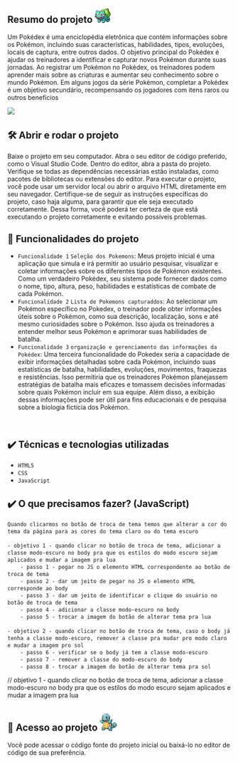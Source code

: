 
## Resumo do projeto                 <img src="./src/imagens/bulbasaur.gif" alt="Bulbasaur" class="gif">

Um Pokédex é uma enciclopédia eletrônica que contém informações sobre os Pokémon, incluindo suas características, habilidades, tipos, evoluções, locais de captura, entre outros dados. O objetivo principal do Pokédex é ajudar os treinadores a identificar e capturar novos Pokémon durante suas jornadas. Ao registrar um Pokémon no Pokédex, os treinadores podem aprender mais sobre as criaturas e aumentar seu conhecimento sobre o mundo Pokémon. Em alguns jogos da série Pokémon, completar a Pokédex é um objetivo secundário, recompensando os jogadores com itens raros ou outros benefícios
<p>
<img src="http://img.shields.io/static/v1?label=STATUS&message=EM%20DESENVOLVIMENTO&color=GREEN&style=for-the-badge"/>
</p>

## 🛠️ Abrir e rodar o projeto

Baixe o projeto em seu computador.
Abra o seu editor de código preferido, como o Visual Studio Code.
Dentro do editor, abra a pasta do projeto.
Verifique se todas as dependências necessárias estão instaladas, como pacotes de bibliotecas ou extensões do editor.
Para executar o projeto, você pode usar um servidor local ou abrir o arquivo HTML diretamente em seu navegador.
Certifique-se de seguir as instruções específicas do projeto, caso haja alguma, para garantir que ele seja executado corretamente.
Dessa forma, você poderá ter certeza de que está executando o projeto corretamente e evitando possíveis problemas.

## 🔨 Funcionalidades do projeto

- `Funcionalidade 1` `Seleção dos Pokemons`: Meus projeto inicial é uma aplicação que simula e irá permitir ao usuário pesquisar, visualizar e coletar informações sobre os diferentes tipos de Pokémon existentes. Como um verdadeiro Pokédex, seu sistema pode fornecer dados como o nome, tipo, altura, peso, habilidades e estatísticas de combate de cada Pokémon.
- `Funcionalidade 2` `Lista de Pokemons capturaddos`: Ao selecionar um Pokémon específico no Pokedex, o treinador pode obter informações úteis sobre o Pokémon, como sua descrição, localização, sons e até mesmo curiosidades sobre o Pokémon. Isso ajuda os treinadores a entender melhor seus Pokémon e aprimorar suas habilidades de batalha.
- `Funcionalidade 3` `organização e gerenciamento das informações da Pokédex`: Uma terceira funcionalidade do Pokedex seria a capacidade de exibir informações detalhadas sobre cada Pokémon, incluindo suas estatísticas de batalha, habilidades, evoluções, movimentos, fraquezas e resistências. Isso permitiria que os treinadores Pokémon planejassem estratégias de batalha mais eficazes e tomassem decisões informadas sobre quais Pokémon incluir em sua equipe. Além disso, a exibição dessas informações pode ser útil para fins educacionais e de pesquisa sobre a biologia fictícia dos Pokémon.
<br/>

## ✔️ Técnicas e tecnologias utilizadas 

- ``HTML5``
- ``CSS``
- ``JavaScript``

## ✔️ O que precisamos fazer? (JavaScript) 
	Quando clicarmos no botão de troca de tema temos que alterar a cor do tema da página para as cores do tema claro ou do tema escuro

	- objetivo 1 - quando clicar no botão de troca de tema, adicionar a classe modo-escuro no body pra que os estilos do modo escuro sejam aplicados e mudar a imagem pra lua
        - passo 1 - pegar no JS o elemento HTML correspondente ao botão de troca de tema
        - passo 2 - dar um jeito de pegar no JS o elemento HTML corresponde ao body
        - passo 3 - dar um jeito de identificar o clique do usuário no botão de troca de tema
        - passo 4 - adicionar a classe modo-escuro no body
        - passo 5 - trocar a imagem do botão de alterar tema pra lua
    
	- objetivo 2 - quando clicar no botão de troca de tema, caso o body já tenha a classe modo-escuro, remover a classe pra mudar pro modo claro e mudar a imagem pro sol
        - passo 6 - verificar se o body já tem a classe modo-escuro
        - passo 7 - remover a classe do modo-escuro do body
        - passo 8 - trocar a imagem do botão de alterar tema pra sol


// objetivo 1 - quando clicar no botão de troca de tema, adicionar a classe modo-escuro no body pra que os estilos do modo escuro sejam aplicados e mudar a imagem pra lua

## 📁 Acesso ao projeto                 <img src="./src/imagens/squirtle.gif" alt="Squirtle" class="gif">

Você pode acessar o código fonte do projeto inicial ou baixá-lo no editor de código de sua preferência. 
